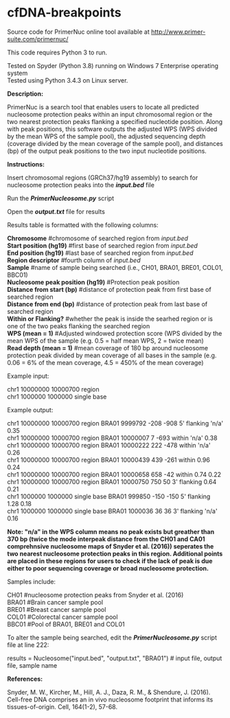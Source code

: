 # cfDNA-breakpoints

Source code for PrimerNuc online tool available at http://www.primer-suite.com/primernuc/

This code requires Python 3 to run.

Tested on Spyder (Python 3.8) running on Windows 7 Enterprise operating system                                                                
Tested using Python 3.4.3 on Linux server.


**Description:**

PrimerNuc is a search tool that enables users to locate all predicted nucleosome protection peaks within an input chromosomal region or the two nearest protection peaks flanking a specified nucleotide position. Along with peak positions, this software outputs the adjusted WPS (WPS divided by the mean WPS of the sample pool), the adjusted sequencing depth (coverage divided by the mean coverage of the sample pool), and distances (bp) of the output peak positions to the two input nucleotide positions.


**Instructions:**

Insert chromosomal regions (GRCh37/hg19 assembly) to search for nucleosome protection peaks into the **_input.bed_** file 

Run the _**PrimerNucleosome.py**_ script

Open the **_output.txt_** file for results


Results table is formatted with the following columns:

**Chromosome** #chromosome of searched region from _input.bed_                                                                       
**Start position (hg19)** #first base of searched region from _input.bed_                                                              
**End position (hg19)** #last base of searched region from _input.bed_                                                                    
**Region descriptor** #fourth column of _input.bed_                                                                                    
**Sample** #name of sample being searched (i.e., CH01, BRA01, BRE01, COL01, BBC01)                                                         
**Nucleosome peak position (hg19)** #Protection peak position                                                                           
**Distance from start (bp)** #distance of protection peak from first base of searched region                                               
**Distance from end (bp)** #distance of protection peak from last base of searched region                                                 
**Within or Flanking?** #whether the peak is inside the searhed region or is one of the two peaks flanking the searched region             
**WPS (mean = 1)** #Adjusted windowed protection score (WPS divided by the mean WPS of the sample (e.g. 0.5 = half mean WPS, 2 = twice mean)                                                                                                                                  
**Read depth (mean = 1)** #mean coverage of 180 bp around nucleosome protection peak divided by mean coverage of all bases in the sample (e.g. 0.06 = 6% of the mean coverage, 4.5 = 450% of the mean coverage)    

Example input:

chr1	10000000	10000700	region                                                                                                      
chr1	1000000	1000000	single base                                                                                                       

Example output:

chr1	10000000	10000700	region	BRA01	9999792	-208	-908	5' flanking	'n/a'	0.35                                                      
chr1	10000000	10000700	region	BRA01	10000007	7	-693	within	'n/a'	0.38                                                      
chr1	10000000	10000700	region	BRA01	10000222	222	-478	within	'n/a'	0.26                                                           
chr1	10000000	10000700	region	BRA01	10000439	439	-261	within	0.96	0.24                                                      
chr1	10000000	10000700	region	BRA01	10000658	658	-42	within	0.74	0.22                                                      
chr1	10000000	10000700	region	BRA01	10000750	750	50	3' flanking	0.64	0.21                                                      
chr1	1000000	1000000	single base	BRA01	999850	-150	-150	5' flanking	1.28	0.18                                                      
chr1	1000000	1000000	single base	BRA01	1000036	36	36	3' flanking	'n/a'	0.16                                                      

**Note: "n/a" in the WPS column means no peak exists but greather than 370 bp (twice the mode interpeak distance from the CH01 and CA01 comprehnsive nucleosome maps of Snyder et al. (2016)) seperates the two nearest nucleosome protection peaks in this region. Additional points are placed in these regions for users to check if the lack of peak is due either to poor sequencing coverage or broad nucleosome protection.**

Samples include: 

CH01 #nucleosome protection peaks from Snyder et al. (2016)                                                                             
BRA01 #Brain cancer sample pool                                                                                                 
BRE01 #Breast cancer sample pool                                                                                                         
COL01 #Colorectal cancer sample pool                                                                                                    
BBC01 #Pool of BRA01, BRE01 and COL01                                                                                                                                   

To alter the sample being searched, edit the _**PrimerNucleosome.py**_ script file at line 222:

results = Nucleosome("input.bed", "output.txt", "BRA01") # input file, output file, sample name


**References:**

Snyder, M. W., Kircher, M., Hill, A. J., Daza, R. M., & Shendure, J. (2016). Cell-free DNA comprises an in vivo nucleosome footprint that informs its tissues-of-origin. Cell, 164(1-2), 57-68.
